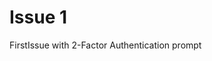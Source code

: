 
# Issue 1

FirstIssue with 2-Factor Authentication prompt
<!-- 1. error info remains even after replacing the wrong 2FA code with the right one-->
<!-- 2. The corrected code has no effect and leaves the screen disabled -->